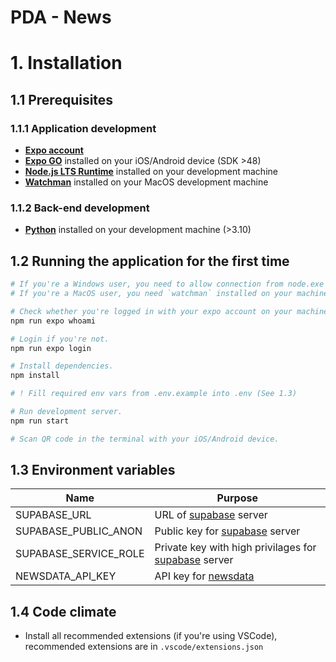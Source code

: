 # PDA - News

# 1. Installation

## 1.1 Prerequisites

### 1.1.1 Application development

-   [**Expo account**](https://expo.dev/)
-   [**Expo GO**](https://expo.dev/client) installed on your iOS/Android device (SDK >48)
-   [**Node.js LTS Runtime**](https://nodejs.org/en/) installed on your development machine
-   [**Watchman**](https://formulae.brew.sh/formula/watchman) installed on your MacOS development machine

### 1.1.2 Back-end development

-   [**Python**](https://www.python.org/) installed on your development machine (>3.10)

## 1.2 Running the application for the first time

```sh
# If you're a Windows user, you need to allow connection from node.exe process in firewall.
# If you're a MacOS user, you need `watchman` installed on your machine.

# Check whether you're logged in with your expo account on your machine.
npm run expo whoami

# Login if you're not.
npm run expo login

# Install dependencies.
npm install

# ! Fill required env vars from .env.example into .env (See 1.3)

# Run development server.
npm run start

# Scan QR code in the terminal with your iOS/Android device.
```

## 1.3 Environment variables

| Name                  | Purpose                                                                      |
| --------------------- | ---------------------------------------------------------------------------- |
| SUPABASE_URL          | URL of [supabase](https://supabase.com) server                               |
| SUPABASE_PUBLIC_ANON  | Public key for [supabase](https://supabase.com) server                       |
| SUPABASE_SERVICE_ROLE | Private key with high privilages for [supabase](https://supabase.com) server |
| NEWSDATA_API_KEY      | API key for [newsdata](https://newsdata.io)                                  |

## 1.4 Code climate

-   Install all recommended extensions (if you're using VSCode), recommended extensions are in `.vscode/extensions.json`
